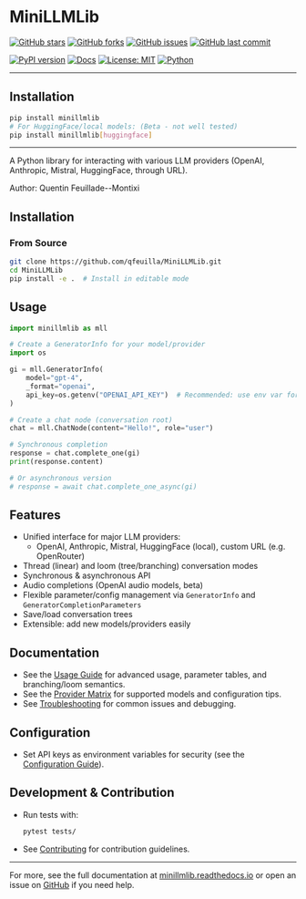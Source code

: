 # MiniLLMLib

[![GitHub stars](https://img.shields.io/github/stars/qfeuilla/MiniLLMLib?style=social)](https://github.com/qfeuilla/MiniLLMLib/stargazers)
[![GitHub forks](https://img.shields.io/github/forks/qfeuilla/MiniLLMLib?style=social)](https://github.com/qfeuilla/MiniLLMLib/network/members)
[![GitHub issues](https://img.shields.io/github/issues/qfeuilla/MiniLLMLib)](https://github.com/qfeuilla/MiniLLMLib/issues)
[![GitHub last commit](https://img.shields.io/github/last-commit/qfeuilla/MiniLLMLib)](https://github.com/qfeuilla/MiniLLMLib/commits/main)

[![PyPI version](https://img.shields.io/pypi/v/minillmlib.svg)](https://pypi.org/project/minillmlib/)
[![Docs](https://readthedocs.org/projects/minillmlib/badge/?version=latest)](https://minillmlib.readthedocs.io/en/latest/)
[![License: MIT](https://img.shields.io/badge/License-MIT-yellow.svg)](LICENSE)
[![Python](https://img.shields.io/pypi/pyversions/minillmlib.svg)](https://pypi.org/project/minillmlib/)

---

## Installation

```bash
pip install minillmlib
# For HuggingFace/local models: (Beta - not well tested)
pip install minillmlib[huggingface]
```

---

A Python library for interacting with various LLM providers (OpenAI, Anthropic, Mistral, HuggingFace, through URL).

Author: Quentin Feuillade--Montixi

## Installation

### From Source
```bash
git clone https://github.com/qfeuilla/MiniLLMLib.git
cd MiniLLMLib
pip install -e .  # Install in editable mode
```

## Usage

```python
import minillmlib as mll

# Create a GeneratorInfo for your model/provider
import os

gi = mll.GeneratorInfo(
    model="gpt-4",
    _format="openai",
    api_key=os.getenv("OPENAI_API_KEY")  # Recommended: use env var for secrets
)

# Create a chat node (conversation root)
chat = mll.ChatNode(content="Hello!", role="user")

# Synchronous completion
response = chat.complete_one(gi)
print(response.content)

# Or asynchronous version
# response = await chat.complete_one_async(gi)

```

## Features

- Unified interface for major LLM providers:
  - OpenAI, Anthropic, Mistral, HuggingFace (local), custom URL (e.g. OpenRouter)
- Thread (linear) and loom (tree/branching) conversation modes
- Synchronous & asynchronous API
- Audio completions (OpenAI audio models, beta)
- Flexible parameter/config management via `GeneratorInfo` and `GeneratorCompletionParameters`
- Save/load conversation trees
- Extensible: add new models/providers easily

## Documentation

- See the [Usage Guide](https://minillmlib.readthedocs.io/en/latest/usage.html) for advanced usage, parameter tables, and branching/loom semantics.
- See the [Provider Matrix](https://minillmlib.readthedocs.io/en/latest/providers.html) for supported models and configuration tips.
- See [Troubleshooting](https://minillmlib.readthedocs.io/en/latest/troubleshooting.html) for common issues and debugging.

## Configuration

- Set API keys as environment variables for security (see the [Configuration Guide](https://minillmlib.readthedocs.io/en/latest/configuration.html)).

## Development & Contribution

- Run tests with:
  ```bash
  pytest tests/
  ```
- See [Contributing](https://minillmlib.readthedocs.io/en/latest/contributing.html) for contribution guidelines.

---

For more, see the full documentation at [minillmlib.readthedocs.io](https://minillmlib.readthedocs.io/) or open an issue on [GitHub](https://github.com/qfeuilla/MiniLLMLib) if you need help.
